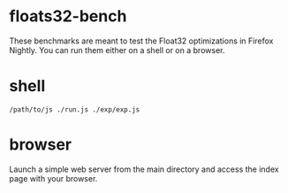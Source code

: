 floats32-bench
==============

These benchmarks are meant to test the Float32 optimizations in Firefox Nightly. You can run them either on a shell or
on a browser.

shell
=====

```/path/to/js ./run.js ./exp/exp.js```

browser
=======

Launch a simple web server from the main directory and access the index page with your browser.

